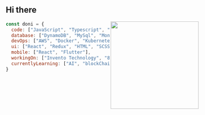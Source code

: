 <h2> Hi there</h2>
<img align='right' src="https://media.giphy.com/media/uhy2fnDYJK2R2/giphy.gif" width="230">

```javascript
const doni = {
  code: ["JavaScript", "Typescript", "PHP", "Python", "Go", "C++"],
  database: ["DynamoDB", "MySql", "MongoDB", "Firestore", "Redis", "BigQuery"],
  devOps: ["AWS", "Docker", "Kubernetes", "Nginx"],
  ui: ["React", "Redux", "HTML", "SCSS"],
  mobile: ["React", "Flutter"],
  workingOn: ["Invento Technology", "8 Studio", "Freelance"],
  currentlyLearning: ["AI", "blockChain"]
}
```
